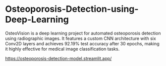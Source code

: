 # Osteoporosis-Detection-using-Deep-Learning
OsteoVision is a deep learning project for automated osteoporosis detection using radiographic images. It features a custom CNN architecture with six Conv2D layers and achieves 92.19% test accuracy after 30 epochs, making it highly effective for medical image classification tasks.

https://osteoporosis-detection-model.streamlit.app/
